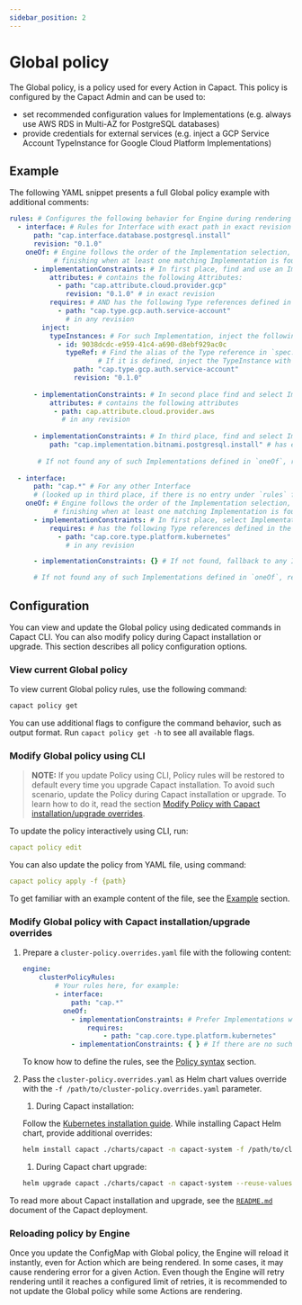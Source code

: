 ```yaml
---
sidebar_position: 2
---
```

# Global policy

The Global policy, is a policy used for every Action in Capact. This policy is configured by the Capact Admin and can be used to:

- set recommended configuration values for Implementations (e.g. always use AWS RDS in Multi-AZ for PostgreSQL databases)
- provide credentials for external services (e.g. inject a GCP Service Account TypeInstance for Google Cloud Platform Implementations)

## Example

The following YAML snippet presents a full Global policy example with additional comments:

```yaml
rules: # Configures the following behavior for Engine during rendering Action
  - interface: # Rules for Interface with exact path in exact revision
      path: "cap.interface.database.postgresql.install"
      revision: "0.1.0"   
    oneOf: # Engine follows the order of the Implementation selection,
           # finishing when at least one matching Implementation is found
      - implementationConstraints: # In first place, find and use an Implementation which:
          attributes: # contains the following Attributes:
            - path: "cap.attribute.cloud.provider.gcp"
              revision: "0.1.0" # in exact revision
          requires: # AND has the following Type references defined in the `spec.requires` property:
            - path: "cap.type.gcp.auth.service-account"
              # in any revision
        inject:
          typeInstances: # For such Implementation, inject the following TypeInstances: 
            - id: 9038dcdc-e959-41c4-a690-d8ebf929ac0c
              typeRef: # Find the alias of the Type reference in `spec.requires` property.
                      # If it is defined, inject the TypeInstance with ID `9038dcdc-e959-41c4-a690-d8ebf929ac0c` under this alias.
                path: "cap.type.gcp.auth.service-account"
                revision: "0.1.0"
              
      - implementationConstraints: # In second place find and select Implementation which:
          attributes: # contains the following attributes
           - path: cap.attribute.cloud.provider.aws
             # in any revision
             
      - implementationConstraints: # In third place, find and select Implementation which:
          path: "cap.implementation.bitnami.postgresql.install" # has exact path
          
       # If not found any of such Implementations defined in `oneOf`, return error.
    
  - interface:
      path: "cap.*" # For any other Interface
      # (looked up in third place, if there is no entry under `rules` for a given Interface `path:revision` or `path`)
    oneOf: # Engine follows the order of the Implementation selection,
           # finishing when at least one matching Implementation is found
      - implementationConstraints: # In first place, select Implementation which:
          requires: # has the following Type references defined in the `spec.requires` property:
            - path: "cap.core.type.platform.kubernetes"
              # in any revision

      - implementationConstraints: {} # If not found, fallback to any Implementation which has requirements that current system satisfies.

      # If not found any of such Implementations defined in `oneOf`, return error. 
```

## Configuration

You can view and update the Global policy using dedicated commands in Capact CLI. You can also modify policy during Capact installation or upgrade. This section describes all policy configuration options.

### View current Global policy

To view current Global policy rules, use the following command:

```bash
capact policy get
```

You can use additional flags to configure the command behavior, such as output format. Run `capact policy get -h` to see all available flags.

### Modify Global policy using CLI

> **NOTE:** If you update Policy using CLI, Policy rules will be restored to default every time you upgrade Capact installation. To avoid such scenario, update the Policy during Capact installation or upgrade. To learn how to do it, read the section [Modify Policy with Capact installation/upgrade overrides](#modify-global-policy-with-capact-installationupgrade-overrides).

To update the policy interactively using CLI, run:

```yaml
capact policy edit
```

You can also update the policy from YAML file, using command:

```yaml
capact policy apply -f {path}
```

To get familiar with an example content of the file, see the [Example](#example) section.

### Modify Global policy with Capact installation/upgrade overrides

1. Prepare a `cluster-policy.overrides.yaml` file with the following content:

    ```yaml
    engine:
        clusterPolicyRules:
            # Your rules here, for example:
            - interface:
                path: "cap.*"
              oneOf: 
                - implementationConstraints: # Prefer Implementations which require Kubernetes TypeInstance
                    requires:
                        - path: "cap.core.type.platform.kubernetes"
                - implementationConstraints: { } # If there are no such Kubernetes Implementations, take anything
    ```

    To know how to define the rules, see the [Policy syntax](./overview.md#syntax) section.

2. Pass the `cluster-policy.overrides.yaml` as Helm chart values override with the `-f /path/to/cluster-policy.overrides.yaml` parameter.

   1. During Capact installation:
    
   Follow the [Kubernetes installation guide](https://github.com/capactio/capact/tree/main/deploy/kubernetes/README.md). While installing Capact Helm chart, provide additional overrides:
   
   ```bash
   helm install capact ./charts/capact -n capact-system -f /path/to/cluster-policy.overrides.yaml
   ```

   1. During Capact chart upgrade:

   ```bash
   helm upgrade capact ./charts/capact -n capact-system --reuse-values -f /path/to/cluster-policy.overrides.yaml
   ```

To read more about Capact installation and upgrade, see the [`README.md`](https://github.com/capactio/capact/blob/main/deploy/kubernetes/README.md) document of the Capact deployment.

### Reloading policy by Engine

Once you update the ConfigMap with Global policy, the Engine will reload it instantly, even for Action which are being rendered. In some cases, it may cause rendering error for a given Action. Even though the Engine will retry rendering until it reaches a configured limit of retries, it is recommended to not update the Global policy while some Actions are rendering.
